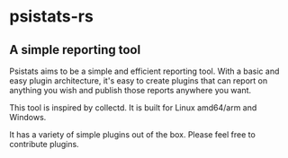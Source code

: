 # psistats-rs
## A simple reporting tool

Psistats aims to be a simple and efficient reporting tool. With a basic and easy plugin architecture, it's easy to create plugins that can report on anything you wish and publish those reports anywhere you want.

This tool is inspired by collectd. It is built for Linux amd64/arm and Windows.

It has a variety of simple plugins out of the box. Please feel free to contribute plugins.


